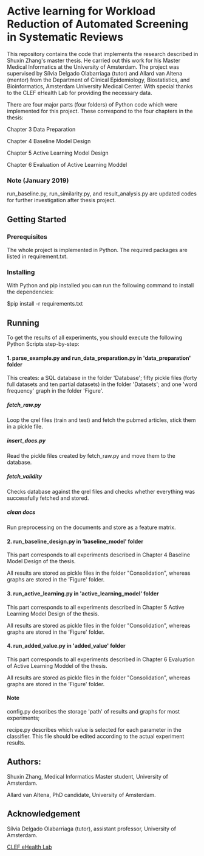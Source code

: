 
# Active learning for Workload Reduction of Automated Screening in Systematic Reviews

This repository contains the code that implements the research described in Shuxin Zhang's master thesis. He carried out this work for his Master Medical Informatics at the University of Amsterdam. The project was supervised by Sílvia Delgado Olabarriaga (tutor) and Allard van Altena (mentor) from the Department of Clinical Epidemiology, Biostatistics, and Bioinformatics, Amsterdam University Medical Center. With special thanks to the CLEF eHealth Lab for providing the necessary data.

There are four major parts (four folders) of Python code which were implemented for this project. These correspond to the four chapters in the thesis:

Chapter 3 Data Preparation

Chapter 4 Baseline Model Design

Chapter 5 Active Learning Model Design

Chapter 6 Evaluation of Active Learning Moddel

### Note (January 2019)
run_baseline.py, run_similarity.py, and result_analysis.py are updated codes for further investigation after thesis project. 


## Getting Started 

### Prerequisites

The whole project is implemented in Python. The required packages are listed in requirement.txt. 

### Installing

With Python and pip installed you can run the following command to install the dependencies:

$pip install -r requirements.txt

## Running

To get the results of all experiments, you should execute the following Python Scripts step-by-step:

#### 1. parse_example.py and run_data_preparation.py in 'data_preparation' folder

This creates: a SQL database in the folder 'Database'; fifty pickle files (forty full datasets and ten partial datasets) in the folder 'Datasets'; and one 'word frequency' graph in the folder 'Figure'.
##### fetch_raw.py
Loop the qrel files (train and test) and fetch the pubmed articles, stick them in a pickle file.

##### insert_docs.py
Read the pickle files created by fetch_raw.py and move them to the database.

##### fetch_validity
Checks database against the qrel files and checks whether everything was successfully fetched and stored.

##### clean docs
Run preprocessing on the documents and store as a feature matrix.

#### 2. run_baseline_design.py in 'baseline_model' folder

This part corresponds to all experiments described in Chapter 4 Baseline Model Design of the thesis.

All results are stored as pickle files in the folder "Consolidation", whereas graphs are stored in the 'Figure' folder.

#### 3. run_active_learning.py in 'active_learning_model' folder

This part corresponds to all experiments described in Chapter 5 Active Learning Model Design of the thesis.

All results are stored as pickle files in the folder "Consolidation", whereas graphs are stored in the 'Figure' folder.

#### 4. run_added_value.py in 'added_value' folder

This part corresponds to all experiments described in Chapter 6 Evaluation of Active Learning Moddel of the thesis.

All results are stored as pickle files in the folder "Consolidation", whereas graphs are stored in the 'Figure' folder.

#### Note

config.py describes the storage 'path' of results and graphs for most experiments;

recipe.py describes which value is selected for each parameter in the classifier. This file should be edited according to the actual experiment results.



## Authors: 
Shuxin Zhang, Medical Informatics Master student,  University of Amsterdam.

Allard van Altena, PhD candidate, University of Amsterdam.


## Acknowledgement
Sílvia Delgado Olabarriaga (tutor), assistant professor, University of Amsterdam.

[CLEF eHealth Lab](http://clef2017.clef-initiative.eu/)

